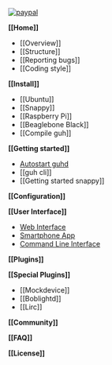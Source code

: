 [![paypal](https://www.paypalobjects.com/en_US/i/btn/btn_donateCC_LG.gif)](https://www.paypal.com/cgi-bin/webscr?cmd=_s-xclick&hosted_button_id=SNATFFJGNRUZ6)

**[[Home]]**
* [[Overview]]
* [[Structure]]
* [[Reporting bugs]]
* [[Coding style]]

**[[Install]]**
* [[Ubuntu]]
* [[Snappy]]
* [[Raspberry Pi]]
* [[Beaglebone Black]]
* [[Compile guh]]

**[[Getting started]]**
* [Autostart guhd](https://github.com/guh/guh/wiki/Getting-started#autostart-guhd)
* [[guh cli]]
* [[Getting started snappy]]

**[[Configuration]]**

**[[User Interface]]**
* [Web Interface](https://github.com/guh/guh/wiki/User-Interface#web-interface)
* [Smartphone App](https://github.com/guh/guh/wiki/User-Interface#smartphone-app)
* [Command Line Interface](https://github.com/guh/guh/wiki/User-Interface#command-line-interface)

**[[Plugins]]**

**[[Special Plugins]]**
* [[Mockdevice]]
* [[Boblightd]]
* [[Lirc]]
    
**[[Community]]**

**[[FAQ]]**

**[[License]]**
